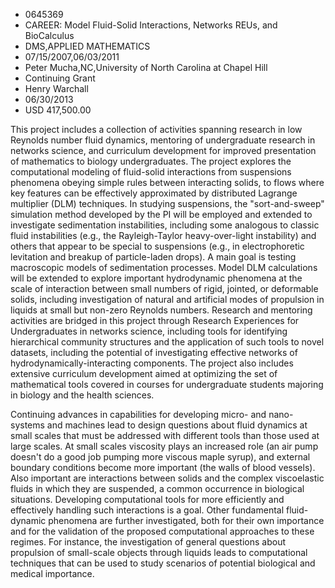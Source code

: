 
* 0645369
* CAREER: Model Fluid-Solid Interactions, Networks REUs, and BioCalculus
* DMS,APPLIED MATHEMATICS
* 07/15/2007,06/03/2011
* Peter Mucha,NC,University of North Carolina at Chapel Hill
* Continuing Grant
* Henry Warchall
* 06/30/2013
* USD 417,500.00

This project includes a collection of activities spanning research in low
Reynolds number fluid dynamics, mentoring of undergraduate research in networks
science, and curriculum development for improved presentation of mathematics to
biology undergraduates. The project explores the computational modeling of
fluid-solid interactions from suspensions phenomena obeying simple rules between
interacting solids, to flows where key features can be effectively approximated
by distributed Lagrange multiplier (DLM) techniques. In studying suspensions,
the "sort-and-sweep" simulation method developed by the PI will be employed and
extended to investigate sedimentation instabilities, including some analogous to
classic fluid instabilities (e.g., the Rayleigh-Taylor heavy-over-light
instability) and others that appear to be special to suspensions (e.g., in
electrophoretic levitation and breakup of particle-laden drops). A main goal is
testing macroscopic models of sedimentation processes. Model DLM calculations
will be extended to explore important hydrodynamic phenomena at the scale of
interaction between small numbers of rigid, jointed, or deformable solids,
including investigation of natural and artificial modes of propulsion in liquids
at small but non-zero Reynolds numbers. Research and mentoring activities are
bridged in this project through Research Experiences for Undergraduates in
networks science, including tools for identifying hierarchical community
structures and the application of such tools to novel datasets, including the
potential of investigating effective networks of hydrodynamically-interacting
components. The project also includes extensive curriculum development aimed at
optimizing the set of mathematical tools covered in courses for undergraduate
students majoring in biology and the health sciences.

Continuing advances in capabilities for developing micro- and nano-systems and
machines lead to design questions about fluid dynamics at small scales that must
be addressed with different tools than those used at large scales. At small
scales viscosity plays an increased role (an air pump doesn't do a good job
pumping more viscous maple syrup), and external boundary conditions become more
important (the walls of blood vessels). Also important are interactions between
solids and the complex viscoelastic fluids in which they are suspended, a common
occurrence in biological situations. Developing computational tools for more
efficiently and effectively handling such interactions is a goal. Other
fundamental fluid-dynamic phenomena are further investigated, both for their own
importance and for the validation of the proposed computational approaches to
these regimes. For instance, the investigation of general questions about
propulsion of small-scale objects through liquids leads to computational
techniques that can be used to study scenarios of potential biological and
medical importance.
